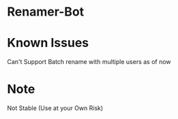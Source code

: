 # Renamer-Bot

# Known Issues
Can't Support Batch rename with multiple users as of now

# Note
Not Stable (Use at your Own Risk)


